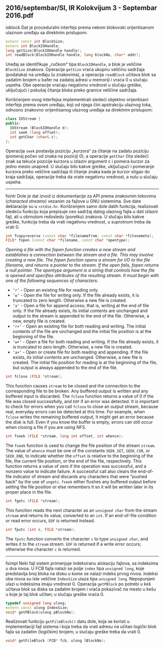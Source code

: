 2016/septembar/SI, IR Kolokvijum 3 - Septembar 2016.pdf
--------------------------------------------------------------------------------
ioblock
Dat je proceduralni interfejs prema nekom blokovski orijentisanom ulaznom uređaju sa
direktnim pristupom:
```cpp
extern const int BlockSize;
extern int BlockIOHandle;
long getSize(BlockIOHandle handle);
int readBlock(BlockIOHandle handle, long blockNo, char* addr);
```
Uređaj se identifikuje „ručkom“ tipa `BlockIOHandle`, a blok je veličine `BlockSize` znakova.
Operacija `getSize` vraća ukupnu veličinu sadržaja (podataka) na uređaju (u znakovima), a
operacija `readBlock` učitava blok sa zadatim brojem u bafer na zadatoj adresi u memoriji i
vraća 0 u slučaju uspeha.  Obe operacije vraćaju negativnu vrednost u slučaju greške,
uključujući i pokušaj čitanja bloka preko granice veličine sadržaja.

Korišćenjem ovog interfejsa implementirati sledeći objektno orijentisani interfejs prema
ovom uređaju, koji od njega čini apstrakciju ulaznog toka, odnosno znakovno orijentisanog
ulaznog uređaja sa direktnim pristupom:
```cpp
class IOStream {
public:
  IOStream (BlockIOHandle d);
  int seek (long offset);
  int getChar (char& c);
};
```
Operacija `seek` postavlja poziciju „kurzora“ za čitanje na zadatu poziciju (pomeraj počev od
znaka na poziciji 0), a operacije `getChar` čita sledeći znak sa tekuće pozicije kurzora u izlazni
argument c i pomera kurzor za jedno mesto unapred. U slučaju bilo kakve greške, uključujući
i pomeranje kurzora preko veličine sadržaja ili čitanje znaka kada je kurzor stigao do kraja
sadržaja, operacije treba da vrate negativnu vrednost, a nulu u slučaju uspeha.

--------------------------------------------------------------------------------
fsintr
Dole je dat izvod iz dokumentacije za API prema znakovnim tokovima (*characted streams*)
vezanim za fajlove u GNU sistemima. Sve date deklaracije su u `<stdio.h>`. Korišćenjem
samo dole datih funkcija,  realizovati sledeću funkciju koja prepisuje ceo sadržaj datog
ulaznog fajla u dati izlazni fajl, ali u obrnutom redosledu (poretku) znakova. U slučaju bilo
kakve greške, funkcija treba da vrati negativnu vrednost, u suprotnom treba da vrati 0.
```cpp
int fcopyreverse (const char *filenamefrom, const char *filenameto);
FILE* fopen (const char *filename, const char *opentype);
```
*Opening a file with the fopen function creates a new stream and establishes a connection between the stream
and a file.  This may involve creating a new file.  The fopen function opens a stream for I/O to the file
filename, and returns a pointer to the stream. If the open fails, fopen returns a null pointer. The opentype
argument is a string that controls how the file is opened and specifies attributes of the resulting stream. It must
begin with one of the following sequences of characters:*

- `‘r’` - Open an existing file for reading only.
- `‘w’` - Open the file for writing only. If the file already exists, it is truncated to zero length. Otherwise a new
file is created.
- `‘a’` - Open a file for append access; that is, writing at the end of file only. If the file already exists, its initial
contents are unchanged and output to the stream is appended to the end of the file. Otherwise, a new, empty file
is created.
- `‘r+’` - Open an existing file for both reading and writing. The initial contents of the file are unchanged and the
initial file position is at the beginning of the file.
- `‘w+’` - Open a file for both reading and writing.  If the file already exists,  it is truncated to zero length.
Otherwise, a new file is created.
- `‘a+’` - Open or create file for both reading and appending. If the file exists, its initial contents are unchanged.
Otherwise, a new file is created. The initial file position for reading is at the beginning of the file, but output is
always appended to the end of the file.
```cpp
int fclose (FILE *stream);
```
This function causes `stream`  to be closed and the connection to the corresponding file to be broken.  Any
buffered output is written and any buffered input is discarded. The `fclose` function returns a value of 0 if the
file was closed successfully, and `EOF` if an error was detected. It is important to check for errors when you call
`fclose`  to close an output stream,  because real,  everyday errors can be detected at this time.  For example,
when `fclose` writes the remaining buffered output,  it might get an error because the disk is full.  Even if you
know the buffer is empty, errors can still occur when closing a file if you are using NFS.
```cpp
int fseek (FILE *stream, long int offset, int whence);
```
The `fseek`  function is used to change the file position of the stream `stream`.  The value of `whence` must be
one of the constants `SEEK_SET`, `SEEK_CUR`, or `SEEK_END`, to indicate whether the `offset` is relative to the
beginning of the file, the current file position, or the end of the file, respectively.  This function returns a value of
zero if the operation was successful,  and a nonzero value to indicate failure.  A successful call also clears the
end-of-file indicator of stream and discards any characters that were “pushed back”  by the use of `ungetc`.
`fseek` either flushes any buffered output before setting the file position or else remembers it so it will be written
later in its proper place in the file.
```cpp
int fgetc (FILE *stream);
```
This function reads the next character as an `unsigned char` from the stream `stream` and returns its value,
converted to an `int`. If an end-of-file condition or read error occurs, `EOF` is returned instead.
```cpp
int fputc (int c, FILE *stream);
```
The `fputc`  function converts the character `c`  to type `unsigned char`,  and writes it to the `stream` stream.
`EOF` is returned if a write error occurs; otherwise the character `c` is returned.

--------------------------------------------------------------------------------
fsimpl
Neki fajl sistem primenjuje indeksiranu alokaciju fajlova, sa indeksima u dva nivoa. U FCB
fajla nalazi se polje `index` tipa `unsigned long`, koje predstavlja broj bloka na disku u kome
se nalazi indeks prvog nivoa.  Indeksi oba nivoa su iste veličine `IndexSize`  ulaza tipa
`unsigned long`. Nepopunjeni ulazi u indeksima imaju vrednost 0. Operacija `getPBlock` po
potrebi u keš učitava blok sa diska sa zadatim brojem i vraća pokazivač na mesto u kešu u
koje je taj blok učitan; u slučaju greške vraća 0.
```cpp
typedef unsigned long ulong;
extern const ulong IndexSize;
void* getPBlock(ulong pBlockNo);
```
Realizovati funkciju `getFileBlock()` datu dole, koja se koristi u implementaciji fajl sistema
i koja treba da vrati adresu na učitan logički blok fajla sa zadatim (logičkim) brojem; u slučaju
greške treba da vrati 0.
```cpp
void* getFileBlock (FCB* fcb, ulong lBlockNo);
```
